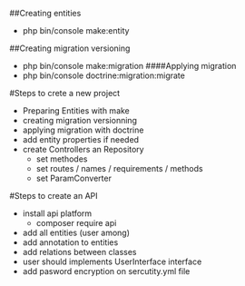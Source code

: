 ##Creating entities
- php bin/console make:entity

##Creating migration versioning
- php bin/console make:migration
####Applying migration
- php bin/console doctrine:migration:migrate


#Steps to crete a new project
- Preparing Entities with make
- creating migration versionning
- applying migration with doctrine
- add entity properties if needed
- create Controllers an Repository
  - set methodes
  - set routes / names / requirements / methods
  - set ParamConverter
  
  
#Steps to create an API
- install api platform
    - composer require api
- add all entities (user among)
- add annotation to entities
- add relations between classes
- user should implements UserInterface interface
- add pasword encryption on sercutity.yml file

